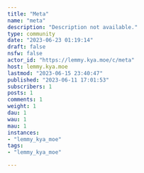 ```yaml
---
title: "Meta" 
name: "meta"
description: "Description not available."
type: community
date: "2023-06-23 01:19:14"
draft: false
nsfw: false
actor_id: "https://lemmy.kya.moe/c/meta"
host: lemmy.kya.moe
lastmod: "2023-06-15 23:40:47"
published: "2023-06-11 17:01:53"
subscribers: 1
posts: 1
comments: 1
weight: 1
dau: 1
wau: 1
mau: 1
instances:
- "lemmy_kya_moe"
tags: 
- "lemmy_kya_moe"

---
```

